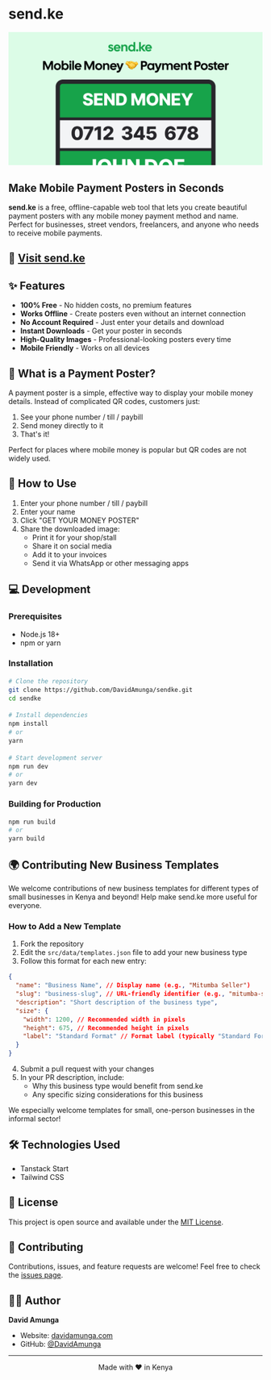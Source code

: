 # send.ke

<p align="center">
  <img src="public/sendke_ogimage.jpg" alt="send.ke banner" width="600">
</p>

## Make Mobile Payment Posters in Seconds

**send.ke** is a free, offline-capable web tool that lets you create beautiful payment posters with any mobile money payment method and name. Perfect for businesses, street vendors, freelancers, and anyone who needs to receive mobile payments.

## 🔗 [Visit send.ke](https://send.ke)

## ✨ Features

- **100% Free** - No hidden costs, no premium features
- **Works Offline** - Create posters even without an internet connection
- **No Account Required** - Just enter your details and download
- **Instant Downloads** - Get your poster in seconds
- **High-Quality Images** - Professional-looking posters every time
- **Mobile Friendly** - Works on all devices

## 📱 What is a Payment Poster?

A payment poster is a simple, effective way to display your mobile money details. Instead of complicated QR codes, customers just:

1. See your phone number / till / paybill
2. Send money directly to it
3. That's it!

Perfect for places where mobile money is popular but QR codes are not widely used.

## 🚀 How to Use

1. Enter your phone number / till / paybill
2. Enter your name
3. Click "GET YOUR MONEY POSTER"
4. Share the downloaded image:
   - Print it for your shop/stall
   - Share it on social media
   - Add it to your invoices
   - Send it via WhatsApp or other messaging apps

## 💻 Development

### Prerequisites

- Node.js 18+
- npm or yarn

### Installation

```bash
# Clone the repository
git clone https://github.com/DavidAmunga/sendke.git
cd sendke

# Install dependencies
npm install
# or
yarn

# Start development server
npm run dev
# or
yarn dev
```

### Building for Production

```bash
npm run build
# or
yarn build
```

## 🌍 Contributing New Business Templates

We welcome contributions of new business templates for different types of small businesses in Kenya and beyond! Help make send.ke more useful for everyone.

### How to Add a New Template

1. Fork the repository
2. Edit the `src/data/templates.json` file to add your new business type
3. Follow this format for each new entry:

```json
{
  "name": "Business Name", // Display name (e.g., "Mitumba Seller")
  "slug": "business-slug", // URL-friendly identifier (e.g., "mitumba-seller")
  "description": "Short description of the business type",
  "size": {
    "width": 1200, // Recommended width in pixels
    "height": 675, // Recommended height in pixels
    "label": "Standard Format" // Format label (typically "Standard Format" or "Other Format")
  }
}
```

4. Submit a pull request with your changes
5. In your PR description, include:
   - Why this business type would benefit from send.ke
   - Any specific sizing considerations for this business

We especially welcome templates for small, one-person businesses in the informal sector!

## 🛠️ Technologies Used

- Tanstack Start
- Tailwind CSS

## 📄 License

This project is open source and available under the [MIT License](LICENSE).

## 🤝 Contributing

Contributions, issues, and feature requests are welcome! Feel free to check the [issues page](https://github.com/DavidAmunga/sendke/issues).

## 👨‍💻 Author

**David Amunga**

- Website: [davidamunga.com](https://davidamunga.com)
- GitHub: [@DavidAmunga](https://github.com/DavidAmunga)

---

<p align="center">
  Made with ❤️ in Kenya
</p>
